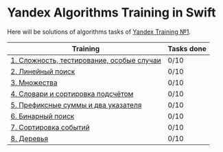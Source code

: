 #  Yandex Algorithms Training in Swift

Here will be solutions of algorithms tasks of [Yandex Training №1](https://yandex.ru/yaintern/algorithm-training_1).

| Training | Tasks done |
| ------ | ------ |
| [1. Сложность, тестирование, особые случаи](./Yandex%20Algorithms%20in%20Swift/training%201/) | 0/10 |
| [2. Линейный поиск](./Yandex%20Algorithms%20in%20Swift/training%202/) | 0/10 |
| [3. Множества](./Yandex%20Algorithms%20in%20Swift/training%203/) | 0/10 |
| [4. Словари и сортировка подсчётом](./Yandex%20Algorithms%20in%20Swift/training%204/) | 0/10 |
| [5. Префиксные суммы и два указателя](./Yandex%20Algorithms%20in%20Swift/training%205/) | 0/10 |
| [6. Бинарный поиск](./Yandex%20Algorithms%20in%20Swift/training%206/) | 0/10 |
| [7. Сортировка событий](./Yandex%20Algorithms%20in%20Swift/training%207/) | 0/10 |
| [8. Деревья](./Yandex%20Algorithms%20in%20Swift/training%208/) | 0/10 |
